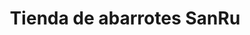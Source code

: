 ---
title: "Tienda de abarrotes SanRu"
url: /san-jose/tienda-de-abarrotes-sanru/
shop: Supermarkt
---